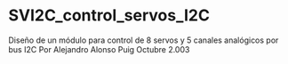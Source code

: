 # SVI2C_control_servos_I2C
 Diseño de un módulo para control de 8 servos y 5 canales analógicos por bus I2C Por Alejandro Alonso Puig Octubre 2.003
